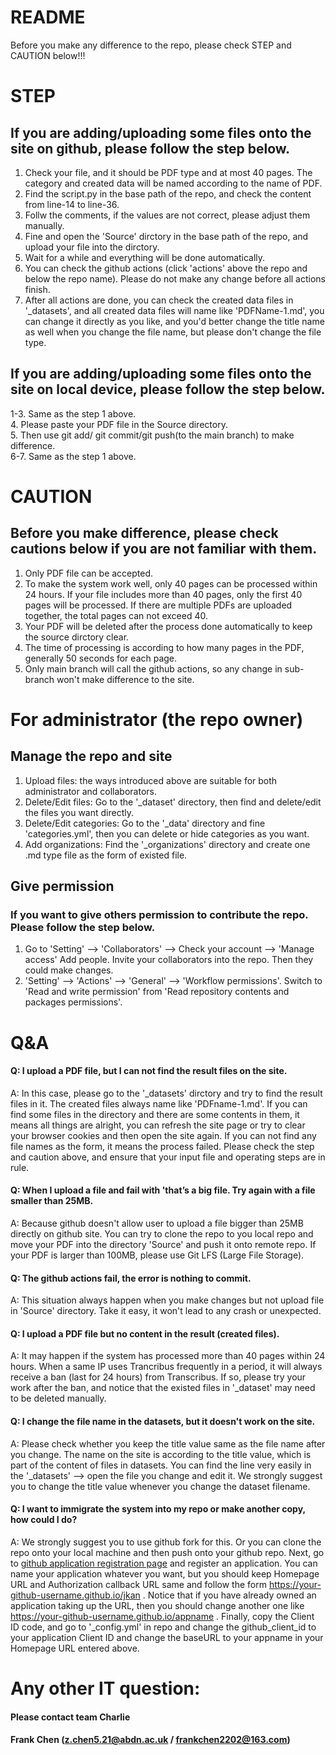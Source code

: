 # README

Before you make any difference to the repo, please check STEP and CAUTION below!!!
 
# STEP

## If you are adding/uploading some files onto the site on github, please follow the step below.  
1. Check your file, and it should be PDF type and at most 40 pages. The category and created data will be named according to the name of PDF.  
2. Find the script.py in the base path of the repo, and check the content from line-14 to line-36.  
3. Follw the comments, if the values are not correct, please adjust them manually.  
4. Fine and open the 'Source' dirctory in the  base path of the repo, and upload your file into the dirctory.  
5. Wait for a while and everything will be done automatically.  
6. You can check the github actions (click 'actions' above the repo and below the repo name). Please do not make any change before all actions finish.  
7. After all actions are done, you can check the created data files in '_datasets', and all created data files will name like 'PDFName-1.md', you can change it directly as you like, and you'd better change the title name as well when you change the file name, but please don't change the file type.  

## If you are adding/uploading some files onto the site on local device, please follow the step below. 
1-3. Same as the step 1 above.  
4. Please paste your PDF file in the Source directory.  
5. Then use git add/ git commit/git push(to the main branch) to make difference.  
6-7. Same as the step 1 above. 

# CAUTION
## Before you make difference, please check cautions below if you are not familiar with them.
1. Only PDF file can be accepted.  
2. To make the system work well, only 40 pages can be processed within 24 hours. If your file includes more than 40 pages, only the first 40 pages will be processed. If there are multiple PDFs are uploaded together, the total pages can not exceed 40.   
3. Your PDF will be deleted after the process done automatically to keep the source dirctory clear.  
4. The time of processing is according to how many pages in the PDF, generally 50 seconds for each page.  
5. Only main branch will call the github actions, so any change in sub-branch won't make difference to the site.  

# For administrator (the repo owner)
## Manage the repo and site
1. Upload files: the ways introduced above are suitable for both administrator and collaborators.  
2. Delete/Edit files: Go to the '_dataset' directory, then find and delete/edit the files you want directly.  
3. Delete/Edit categories: Go to the '_data' directory and fine 'categories.yml', then you can delete or hide categories as you want.  
4. Add organizations: Find the '_organizations' directory and create one .md type file as the form of existed file.  
## Give permission
### If you want to give others permission to contribute the repo. Please follow the step below.
1. Go to 'Setting' --> 'Collaborators' --> Check your account --> 'Manage access' Add people. Invite your collaborators into the repo. Then they could make changes.  
2. 'Setting' --> 'Actions' --> 'General' --> 'Workflow permissions'. Switch to 'Read and write permission' from 'Read repository contents and packages permissions'.

# Q&A
#### Q: I upload a PDF file, but I can not find the result files on the site.
A: In this case, please go to the '_datasets' dirctory and try to find the result files in it. The created files always name like 'PDFname-1.md'. If you can find some files in the directory and there are some contents in them, it means all things are alright, you can refresh the site page or try to clear your browser cookies and then open the site again. If you can not find any file names as the form, it means the process failed. Please check the step and caution above, and ensure that your input file and operating steps are in rule.
#### Q: When I upload a file and fail with 'that’s a big file. Try again with a file smaller than 25MB.  
A: Because github doesn't allow user to upload a file bigger than 25MB directly on github site. You can try to clone the repo to you local repo and move your PDF into the directory 'Source' and push it onto remote repo. If your PDF is larger than 100MB, please use Git LFS (Large File Storage).
#### Q: The github actions fail, the error is nothing to commit.
A: This situation always happen when you make changes but not upload file in 'Source' directory. Take it easy, it won't lead to any crash or unexpected.
#### Q: I upload a PDF file but no content in the result (created files).
A: It may happen if the system has processed more than 40 pages within 24 hours. When a same IP uses Trancribus frequently in a period, it will always receive a ban (last for 24 hours) from Transcribus. If so, please try your work after the ban, and notice that the existed files in '_dataset' may need to be deleted manually.
#### Q: I change the file name in the datasets, but it doesn't work on the site.
A: Please check whether you keep the title value same as the file name after you change. The name on the site is according to the title value, which is part of the content of files in datasets. You can find the line very easily in the '_datasets' --> open the file you change and edit it. We strongly suggest you to change the title value whenever you change the dataset filename.
#### Q: I want to immigrate the system into my repo or make another copy, how could I do?
A: We strongly suggest you to use github fork for this. Or you can clone the repo onto your local machine and then push onto your github repo. Next, go to [github application registration page](https://github.com/settings/applications/new) and register an application. You can name your application whatever you want, but you should keep Homepage URL and Authorization callback URL same and follow the form https://your-github-username.github.io/jkan . Notice that if you have already owned an application taking up the URL, then you should change another one like https://your-github-username.github.io/appname . Finally, copy the Client ID code, and go to '_config.yml' in repo and change the github_client_id to your application Client ID and change the baseURL to your appname in your Homepage URL entered above.
# Any other IT question:
#### Please contact team Charlie
#### Frank Chen (z.chen5.21@abdn.ac.uk / frankchen2202@163.com)
